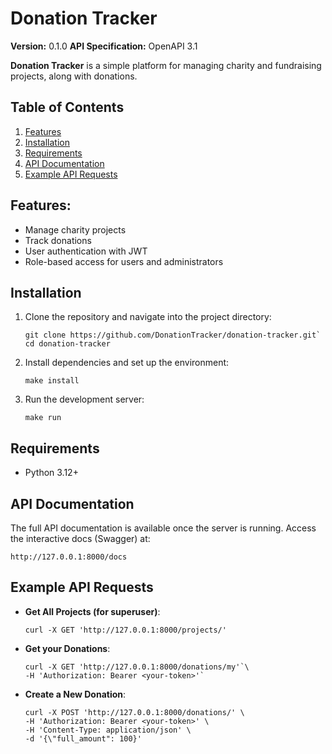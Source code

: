 # Donation Tracker

**Version:** 0.1.0
**API Specification:** OpenAPI 3.1

**Donation Tracker** is a simple platform for managing charity and fundraising projects, along with donations.

## Table of Contents

1. [Features](#features)
2. [Installation](#installation)
3. [Requirements](#requirements)
4. [API Documentation](#api-documentation)
5. [Example API Requests](#example-api-requests)

## Features:

- Manage charity projects
- Track donations
- User authentication with JWT
- Role-based access for users and administrators

## Installation

1. Clone the repository and navigate into the project directory:

   ```
   git clone https://github.com/DonationTracker/donation-tracker.git`
   cd donation-tracker
   ```

2. Install dependencies and set up the environment:

   `make install`

3. Run the development server:

   `make run`

## Requirements

- Python 3.12+

## API Documentation

The full API documentation is available once the server is running.
Access the interactive docs (Swagger) at:

`http://127.0.0.1:8000/docs`

## Example API Requests

- **Get All Projects (for superuser)**:

  `curl -X GET 'http://127.0.0.1:8000/projects/'`

- **Get your Donations**:

  ```
  curl -X GET 'http://127.0.0.1:8000/donations/my'`\
  -H 'Authorization: Bearer <your-token>'`
  ```

- **Create a New Donation**:

  ```
  curl -X POST 'http://127.0.0.1:8000/donations/' \
  -H 'Authorization: Bearer <your-token>' \
  -H 'Content-Type: application/json' \
  -d '{\"full_amount": 100}'
  ```
